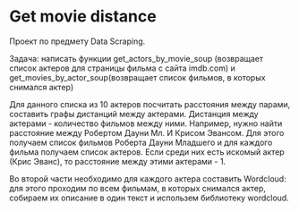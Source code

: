 # Get movie distance
Проект по предмету Data Scraping.

Задача: написать функции get_actors_by_movie_soup (возвращает список актеров для страницы фильма с сайта imdb.com) и get_movies_by_actor_soup(возвращает список фильмов, в которых снимался актер)

Для данного списка из 10 актеров посчитать расстояния между парами, составить графы дистанций между актерами. Дистанция между актерами - количество фильмов между ними. Например, нужно найти расстояние между Робертом Дауни Мл. И Крисом Эвансом. Для этого получаем список фильмов Роберта Дауни Младшего и для каждого фильма получаем список актеров. Если среди них есть искомый актер (Крис Эванс), то расстояние между этими актерами - 1. 

Во второй части необходимо для каждого актера составить Wordcloud: для этого проходим по всем фильмам, в которых снимался актер, собираем их описание в один текст и использем библиотеку wordcloud. 


